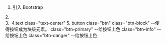 1. 引入 Bootstrap  
<link rel="stylesheet" href="//cdn.bootcss.com/bootstrap/3.3.1/css/bootstrap.min.css"/>
2. <div class="container-fluid"></div>
3. <img class="img-responsive">
4.text  
class="text-center"  
5. button  
class="btn"
class="btn-block" --使得按钮成为块级元素。
class="btn-primary" --给按钮上色
class="btn-info"    --给按钮上色
class="btn-danger"  --给按钮上色
